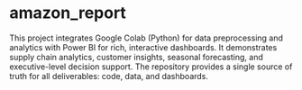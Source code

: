 # amazon_report
This project integrates Google Colab (Python) for data preprocessing and analytics with Power BI for rich, interactive dashboards. It demonstrates supply chain analytics, customer insights, seasonal forecasting, and executive-level decision support.  The repository provides a single source of truth for all deliverables: code, data, and dashboards.
